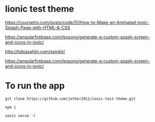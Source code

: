 # Iionic test theme
https://coursetro.com/posts/code/51/How-to-Make-an-Animated-Ionic-Splash-Page-with-HTML-&-CSS 

https://angularfirebase.com/lessons/generate-a-custom-spash-screen-and-icons-in-ionic/

http://tobiasahlin.com/spinkit/

https://angularfirebase.com/lessons/generate-a-custom-spash-screen-and-icons-in-ionic/


# To run the app
`git clone https://github.com/jether2011/ionic-test-theme.git`

`npm i`

`ionic serve -l`

